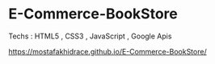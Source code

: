 # E-Commerce-BookStore
Techs : HTML5 , CSS3 , JavaScript , Google Apis

https://mostafakhidrace.github.io/E-Commerce-BookStore/
